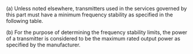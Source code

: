 (a) Unless noted elsewhere, transmitters used in the services governed by this part must have a minimum frequency stability as specified in the following table.
                          

(b) For the purpose of determining the frequency stability limits, the power of a transmitter is considered to be the maximum rated output power as specified by the manufacturer.

